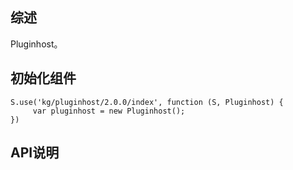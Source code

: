 ## 综述

Pluginhost。

## 初始化组件
		
    S.use('kg/pluginhost/2.0.0/index', function (S, Pluginhost) {
         var pluginhost = new Pluginhost();
    })

## API说明
